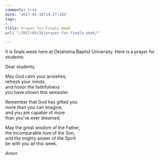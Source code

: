 ```yaml
---
comments: true
date: '2017-05-16T14:27:10Z'
tags:
- 
title: Prayer for Finals Week
url: "/2017/05/16/prayer-for-finals-week/"

---
```

It is finals week here at Oklahoma Baptist University. Here is a prayer for students:

Dear students,

May God calm your anxieties,  
refresh your minds,  
and honor the faithfulness  
you have shown this semester.

Remember that God has gifted you   
more than you can imagine,  
and you are capable of more   
than you've ever dreamed.

May the great wisdom of the Father,  
the incomparable love of the Son,  
and the mighty power of the Spirit  
be with you all this week.

*Amen*
